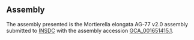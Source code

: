 

Assembly
--------

The assembly presented is the Mortierella elongata AG-77 v2.0 assembly
submitted to [INSDC](http://www.insdc.org) with the assembly accession
[GCA\_001651415.1](http://www.ebi.ac.uk/ena/data/view/GCA_001651415.1).

